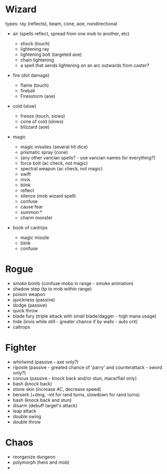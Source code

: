 # Wizard

types: ray (reflects), beam, cone, aoe, nondirectional

- air (spells reflect, spread from one mob to another, etc)
  - shock (touch)
  - lightening ray
  - lightening bolt (targeted aoe)
  - chain lightening
  - a spell that sends lightening on an arc outwards from caster?
- fire (dot damage)
  - flame (touch)
  - fireball
  - Firesstorm (aoe)
- cold (slow)
  - freeze (touch, slows)
  - cone of cold (slows)
  - blizzard (aoe)
- magic
  - magic missiles (several hit dice)
  - prismatic spray (cone)
  - (any other vancian spells? - use vancian names for everything?)
  - force bolt (ac check, not magic)
  - spectral weapon (ac check, not magic)
  - swift
  - invis
  - blink
  - reflect
  - silence (mob wizard spell)
  - confuse
  - cause fear
  - summon *
  - charm monster


 - book of cantrips
   - magic missile
   - blink
   - confuse 



# Rogue

 - smoke bomb (confuse mobs in range - smoke animation)
 - shadow step (tp to mob within range)
 - poison weapon 
 - quickness (passive)
 - dodge (passive)
 - quick throw
 - blade fury (triple attack with small blade/dagger - high mana usage)
 - hide (invis while still - greater chance if by walls - auto crit)
 - caltrops


# Fighter

 - whirlwind (passive - axe only?)
 - riposte (passive - greated chance of 'parry' and counterattack - sword only?)
 - concus (passive - knock back and/or stun, mace/flail only)
 - bash (knock back)
 - stone skin (increase AC, decrease speed)
 - berserk (+dmg, -int for rand turns, slowdown for rand turns)
 - bash (knock back and stun)
 - disarm (debuff target's attack)
 - leap attack
 - double swing
 - double throw
 
# Chaos

 - reorganize dungeon
 - polymorph (hero and mob)
 - 
